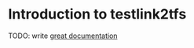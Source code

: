# Introduction to testlink2tfs

TODO: write [great documentation](http://jacobian.org/writing/great-documentation/what-to-write/)
